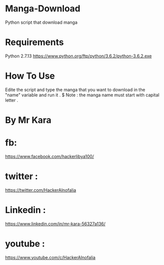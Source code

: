 # Manga-Download
Python script that download manga

# Requirements

Python 2.7.13
https://www.python.org/ftp/python/3.6.2/python-3.6.2.exe

# How To Use 

Edite the script and type the manga that you want to download in the "name" variable and run it .
$ Note : the manga name must start with capital letter .

# By Mr Kara 
# fb:
https://www.facebook.com/hackerlibya100/
# twitter :
https://twitter.com/HackerAlnofalia
# Linkedin :
https://www.linkedin.com/in/mr-kara-56327a136/
# youtube :
https://www.youtube.com/c/HackerAlnofalia
